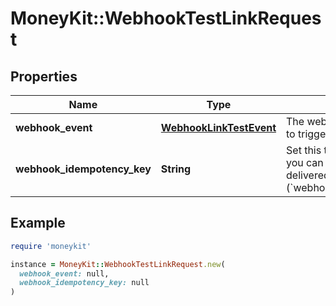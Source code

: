 # MoneyKit::WebhookTestLinkRequest

## Properties

| Name | Type | Description | Notes |
| ---- | ---- | ----------- | ----- |
| **webhook_event** | [**WebhookLinkTestEvent**](WebhookLinkTestEvent.md) | The webhook event you want to trigger for a link. |  |
| **webhook_idempotency_key** | **String** | Set this to a unique value that you can check against the delivered webhook payload (&#x60;webhook_idempotency_key&#x60;). |  |

## Example

```ruby
require 'moneykit'

instance = MoneyKit::WebhookTestLinkRequest.new(
  webhook_event: null,
  webhook_idempotency_key: null
)
```

